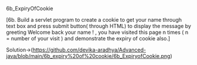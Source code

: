 6b_ExpiryOfCookie

[6b. Build a servlet program to create a cookie to get your name through text box and press submit
button( through HTML) to display the message by greeting Welcome back your name ! , you have
visited this page n times ( n = number of your visit ) and demonstrate the expiry of cookie also.]

Solution->(https://github.com/devika-aradhya/Advanced-java/blob/main/6b_expiry%20of%20cookie/6b_ExpiryofCookie.png)

